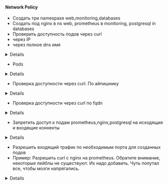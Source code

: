 #### Network Policy
* Создать три namespase web,monitoring,databases
* Создать под nginx в ns web, prometheus в monitoring, postgresql in databases
* Проверить доступность подов через curl 
* через IP
* через полное dns имя

<details>

```yaml
---
apiVersion: v1
kind: Namespace
metadata:
  creationTimestamp: null
  name: web
spec: {}
status: {}
---
apiVersion: v1
kind: Namespace
metadata:
  creationTimestamp: null
  name: web
spec: {}
status: {}
---
apiVersion: v1
kind: Namespace
metadata:
  creationTimestamp: null
  name: databases
spec: {}
status: {}
```

</details>

* Pods
<details>

```yaml

---
apiVersion: v1
kind: Pod
metadata:
  creationTimestamp: null
  labels:
    run: nginx
  name: nginx
  namespace: web
spec:
  containers:
  - image: nginx
    name: nginx
    resources: {}
  dnsPolicy: ClusterFirst
  restartPolicy: Always
status: {}
---
apiVersion: v1
kind: Pod
metadata:
  creationTimestamp: null
  labels:
    run: prometheus
  name: prometheus
  namespace: monitoring
spec:
  containers:
  - image: prom/prometheus
    name: prometheus
  - image: nginx
    name: nginx
    resources: {}
  dnsPolicy: ClusterFirst
  restartPolicy: Always
status: {}
---
apiVersion: v1
kind: Pod
metadata:
  creationTimestamp: null
  labels:
    run: postgresql
  name: postgresql
  namespace: databases
spec:
  containers:
  - image: postgres:10.4
    name: postgresql
  - image: nginx
    name: nginx
    resources: {}
  dnsPolicy: ClusterFirst
  restartPolicy: Always
status: {}
```
</details>

* Проверка доступности через curl. По айпишнику
<details>

```bash
kubectl get pods -A -owide
kubectl -n web exec nginx -- curl 10.40.0.2:9090  
curl 10.40.0.2:9090
```

</details>

* Проверка доступности через curl по fqdn
<details>

```bash
kubectl -n web exec nginx -- curl prometheus.monitoring.svc.cluster.local:9090  
```

</details>

* Запретить доступ к подам prometheus,nginx,postgresql на исходящие и входящие коннекты

<details>

```yaml
apiVersion: networking.k8s.io/v1
kind: NetworkPolicy
metadata:
  name: deny-ns-web
  namespace: web
spec:
  podSelector: {}
  policyTypes:
  - Ingress
  - Egress
---
apiVersion: networking.k8s.io/v1
kind: NetworkPolicy
metadata:
  name: deny-ns-monitoring
  namespace: monitoring
spec:
  podSelector: {}
  policyTypes:
  - Ingress
  - Egress
---
apiVersion: networking.k8s.io/v1
kind: NetworkPolicy
metadata:
  name: deny-ns-databases
  namespace: web
spec:
  podSelector: {}
  policyTypes:
  - Ingress
  - Egress
  ```

</details>

* Разрешить входящий трафик по необходимым порта для созданных подов
* Пример: Разрешить curl с nginx на prometheus. Обратите внимание, некоторые лейблы не существуют. Их надо добавить. Чуть попутал все, чтобы мозги напрягались.
<details>

```yaml
---
apiVersion: networking.k8s.io/v1
kind: NetworkPolicy
metadata:
  name: nginx-np-allow
  namespace: web
spec:
  podSelector:
    matchLabels:
      ns: testcurl
  policyTypes:
  - Ingress
  - Egress
  egress:
  - to:
    - namespaceSelector:
        matchLabels:
          ns: testcurl
    - podSelector:
        matchLabels:
          run: prometheus
    ports:
    - protocol: TCP
      port: 80
    - protocol: TCP
      port: 9090
---
apiVersion: networking.k8s.io/v1
kind: NetworkPolicy
metadata:
  name: prometheus-np-allow
  namespace: monitoring
spec:
  podSelector:
    matchLabels:
      run: prometheus
  policyTypes:
  - Ingress
  - Egress
  ingress:
  - from:
    - namespaceSelector:
        matchLabels:
          ns: ng
    - podSelector:
        matchLabels:
          ns: testcurl
    ports:
    - protocol: TCP
      port: 80
    - protocol: TCP
      port: 9090
```

</details>